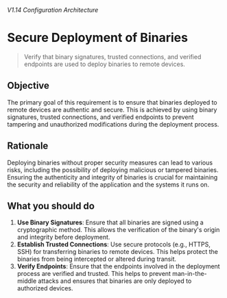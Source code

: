 *V1.14 Configuration Architecture*

# Secure Deployment of Binaries

> Verify that binary signatures, trusted connections, and verified endpoints are used to deploy binaries to remote devices.

## Objective
The primary goal of this requirement is to ensure that binaries deployed to remote devices are authentic and secure. This is achieved by using binary signatures, trusted connections, and verified endpoints to prevent tampering and unauthorized modifications during the deployment process.

## Rationale
Deploying binaries without proper security measures can lead to various risks, including the possibility of deploying malicious or tampered binaries. Ensuring the authenticity and integrity of binaries is crucial for maintaining the security and reliability of the application and the systems it runs on.

## What you should do
1. **Use Binary Signatures**: Ensure that all binaries are signed using a cryptographic method. This allows the verification of the binary's origin and integrity before deployment.
2. **Establish Trusted Connections**: Use secure protocols (e.g., HTTPS, SSH) for transferring binaries to remote devices. This helps protect the binaries from being intercepted or altered during transit.
3. **Verify Endpoints**: Ensure that the endpoints involved in the deployment process are verified and trusted. This helps to prevent man-in-the-middle attacks and ensures that binaries are only deployed to authorized devices.

